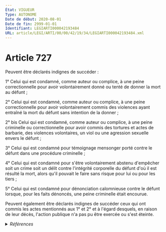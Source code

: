 ```yaml
---
État: VIGUEUR
Type: AUTONOME
Date de début: 2020-08-01
Date de fin: 2999-01-01
Identifiant: LEGIARTI000042193484
URL: article/LEGI/ARTI/00/00/42/19/34/LEGIARTI000042193484.xml
---
```


<h1>Article 727</h1>

Peuvent être déclarés indignes de succéder :<br />

1° Celui qui est condamné, comme auteur ou complice, à une peine correctionnelle
pour avoir volontairement donné ou tenté de donner la mort au défunt ;<br />

2° Celui qui est condamné, comme auteur ou complice, à une peine correctionnelle
pour avoir volontairement commis des violences ayant entraîné la mort du défunt
sans intention de la donner ;<br />

2° bis Celui qui est condamné, comme auteur ou complice, à une peine criminelle
ou correctionnelle pour avoir commis des tortures et actes de barbarie, des
violences volontaires, un viol ou une agression sexuelle envers le défunt ;<br />

3° Celui qui est condamné pour témoignage mensonger porté contre le défunt dans
une procédure criminelle ;<br />

4° Celui qui est condamné pour s'être volontairement abstenu d'empêcher soit un
crime soit un délit contre l'intégrité corporelle du défunt d'où il est résulté
la mort, alors qu'il pouvait le faire sans risque pour lui ou pour les tiers
;<br />

5° Celui qui est condamné pour dénonciation calomnieuse contre le défunt
lorsque, pour les faits dénoncés, une peine criminelle était encourue.<br />

Peuvent également être déclarés indignes de succéder ceux qui ont commis les
actes mentionnés aux 1° et 2° et à l'égard desquels, en raison de leur décès,
l'action publique n'a pas pu être exercée ou s'est éteinte.


<details>
  <summary><em>Références</em></summary>

  <h2>Articles faisant référence à l'article</h2>
  
  <ul>
    <li>
      <a href="https://legal.tricoteuses.fr//redirection/LEGIARTI000042181440?vers=git&vers=legifrance">LOI n° 2020-936 du 30 juillet 2020 visant à protéger les victimes de violences conjugales - article 8 ENTIEREMENT_MODIF</a> MODIFIE source
    </li>
  </ul>
  
  <h2>Références faites par l'article</h2>
  
  <ul>
    <li>
      2001-12-03 CITATION cible <a href="https://legal.tricoteuses.fr//redirection/LEGIARTI000006284690?vers=git&vers=legifrance">Loi n° 2001-1135 du 3 décembre 2001 relative aux droits du conjoint survivant et des enfants adultérins et modernisant diverses dispositions de droit successoral - article 25 AUTONOME VIGUEUR, en vigueur depuis le 2007-01-01</a>
    </li>
    <li>
      2020-07-30 MODIFIE cible <a href="https://legal.tricoteuses.fr//redirection/LEGIARTI000042181440?vers=git&vers=legifrance">LOI n° 2020-936 du 30 juillet 2020 visant à protéger les victimes de violences conjugales - article 8 ENTIEREMENT_MODIF</a>
    </li>
    <li>
      2999-01-01 CITATION cible <a href="https://legal.tricoteuses.fr//redirection/LEGIARTI000039367188?vers=git&vers=legifrance">Code civil - article 727-1 AUTONOME VIGUEUR, en vigueur depuis le 2020-01-01</a>
    </li>
    <li>
      2999-01-01 CITATION cible <a href="https://legal.tricoteuses.fr//redirection/LEGIARTI000006430795?vers=git&vers=legifrance">Code civil - article 728 AUTONOME VIGUEUR, en vigueur depuis le 2002-07-01</a>
    </li>
    <li>
      CODIFICATION source Loi 1803-04-19
    </li>
  </ul>
</details>
